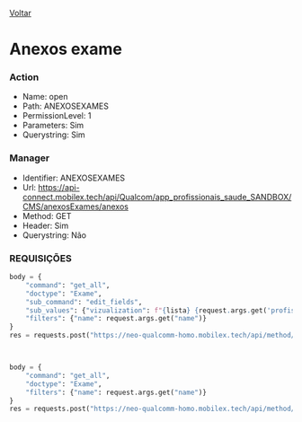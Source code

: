 [Voltar](./historicoexame.md)
# Anexos exame
### Action
- Name: open
- Path: ANEXOSEXAMES
- PermissionLevel: 1
- Parameters: Sim
- Querystring: Sim
 
### Manager
- Identifier: ANEXOSEXAMES
- Url: https://api-connect.mobilex.tech/api/Qualcom/app_profissionais_saude_SANDBOX/CMS/anexosExames/anexos
- Method: GET
- Header: Sim
- Querystring: Não

### REQUISIÇÕES
~~~ python
body = {
    "command": "get_all",
    "doctype": "Exame",
    "sub_command": "edit_fields",
    "sub_values": {"vizualization": f"{lista} {request.args.get('profissional_email')}".strip()},
    "filters": {"name": request.args.get("name")}
}
res = requests.post("https://neo-qualcomm-homo.mobilex.tech/api/method/childtableapi", json=body, headers=headers).json()



body = {
    "command": "get_all",
    "doctype": "Exame",
    "filters": {"name": request.args.get("name")}
}
res = requests.post("https://neo-qualcomm-homo.mobilex.tech/api/method/childtableapi", json=body, headers=headers).json()['msg'][0]
~~~